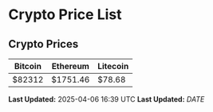 # Crypto Price List

## Crypto Prices
| Bitcoin | Ethereum | Litecoin |
| ------- | -------- | -------- |
| $82312 | $1751.46 | $78.68 |
**Last Updated:** 2025-04-06 16:39 UTC
**Last Updated:** $DATE$
